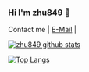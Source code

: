### Hi I'm zhu849 👋
Contact me | [E-Mail](mailto:st81801@gmail.com) |


<!--
**zhu849/zhu849** is a ✨ _special_ ✨ repository because its `README.md` (this file) appears on your GitHub profile.

Here are some ideas to get you started:

- 🔭 I’m currently working on ...
- 🌱 I’m currently learning ...
- 👯 I’m looking to collaborate on ...
- 🤔 I’m looking for help with ...
- 💬 Ask me about ...
- 📫 How to reach me: ...
- 😄 Pronouns: ...
- ⚡ Fun fact: ...
-->

[![zhu849 github stats](https://github-readme-stats.vercel.app/api?username=zhu849&theme=tokyonight&show_icons=true)](https://github.com/anuraghazra/github-readme-stats)

[![Top Langs](https://github-readme-stats.vercel.app/api/top-langs/?username=zhu849&hide=css,html,scss,Vim_script,javascript&langs_count=10&layout=compact)](https://github.com/zhu849/github-readme-stats)
